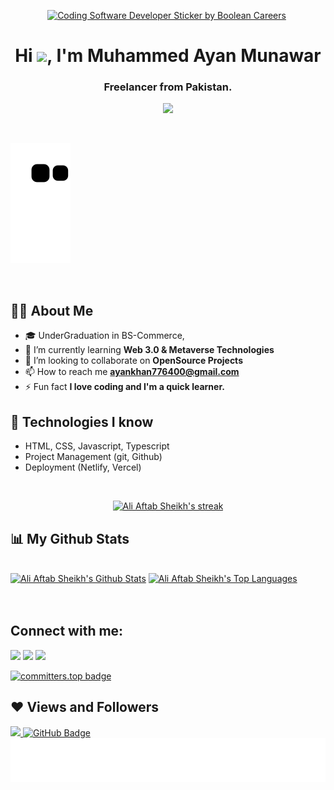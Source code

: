 

<p align="center">
<a href ="https://github.com/aliaftabsheikh"><img src="https://media2.giphy.com/media/cUAGuLiEcTBwRfkAQq/giphy.gif?cid=ecf05e474bjrlcjt6yc7w0t20djokbtl9i4e9iqkie9anv8i&amp;rid=giphy.gif&amp;ct=s" alt="Coding Software Developer Sticker by Boolean Careers" style="width: 350px; height: 250px; left: 0px; top: 0px;"></a>&nbsp
</p>


 <h1 align="center">Hi <img src="https://raw.githubusercontent.com/MartinHeinz/MartinHeinz/master/wave.gif" height="30px">, I'm Muhammed Ayan Munawar</h1>
 <h3 align="center">Freelancer from Pakistan.</h3>
 <p align="center">
<a href="https://github.com/aliaftabsheikh"><img src="https://readme-typing-svg.herokuapp.com/?lines=MERN%20Stack%20Developer;Web-Developer%20;and;%20Mobile%20App%20developer;Self-taught-Programmer;Node%20Js%20Developer;2%20years%20of%20coding%20experience;Always%20learning%20new%20things&font=Fira%20Code&center=true&width=440&height=45&color=0844a3&vCenter=true&size=22"></a>
</p>
 
 <br/>
 
   ![Snake animation](https://github.com/rafaballerini/rafaballerini/blob/output/github-contribution-grid-snake.svg)


<br/>

 ## 🙋‍♂️ About Me

- 🎓 UnderGraduation in BS-Commerce,
- 🌱 I’m currently learning **Web 3.0 & Metaverse Technologies**
- 👯 I’m looking to collaborate on **OpenSource Projects**
- 📫 How to reach me **ayankhan776400@gmail.com**
- ⚡ Fun fact **I love coding and I'm a quick learner.**
 
 
 
 ## 🚀 Technologies I know

- HTML, CSS, Javascript, Typescript
- Project Management (git, Github)
- Deployment (Netlify, Vercel)
<br/>
 
 <p align="center">
    <a href="https://github.com/aliaftabsheikh">
        <img title="🔥 Get streak stats for your profile at git.io/streak-stats" alt="Ali Aftab Sheikh's streak" src="https://github-readme-streak-stats.herokuapp.com/?user=aliaftabsheikh&theme=black-ice&hide_border=true&stroke=0000&background=060A0CD0"/>
    </a>
</p>
 
 
 ## 📊 My Github Stats

  <br/>
    <a href="https://github.com/aliaftabsheikh"><img alt="Ali Aftab Sheikh's Github Stats" src="https://github-readme-stats.vercel.app/api?username=aliaftabsheikh&show_icons=true&count_private=true&theme=react&hide_border=true&bg_color=0D1117" /></a>
  <a href="https://github.com/aliaftabsheikh"><img alt="Ali Aftab Sheikh's Top Languages" src="https://github-readme-stats.vercel.app/api/top-langs/?username=aliaftabsheikh&langs_count=8&count_private=true&layout=compact&theme=react&hide_border=true&bg_color=0D1117" /></a>
  <br/>
  
  <br/>
<br/>



## Connect with me:
<p align="left">

<a href = "https://linkedin.com/in/aliaftabsheikh"><img src="https://img.icons8.com/fluent/48/000000/linkedin.png"/></a>
<a href = "https://twitter.com/aliaftabsheikh"><img src="https://img.icons8.com/fluent/48/000000/twitter.png"/></a>
<a href = "https://web.facebook.com/profile.php?id=100014237167705"><img src="https://img.icons8.com/color/48/000000/facebook.png"/></a>

</p>

[![committers.top badge](https://user-badge.committers.top/pakistan/aliaftabsheikh.svg)](https://user-badge.committers.top/pakistan/aliaftabsheikh)


## ❤ Views and Followers
<a href="https://github.com/Meghna-DAS/github-profile-views-counter">
    <img src="https://komarev.com/ghpvc/?username=aliaftabsheikh">
</a>
<a href="https://github.com/aliaftabsheikh?tab=followers"><img src="https://img.shields.io/github/followers/aliaftabsheikh?label=Followers&style=social" alt="GitHub Badge"></a>


 <br/>

 <img align='center'  height="70" alt="Thanks" width="100%" src="./Thanks.svg"/>  
